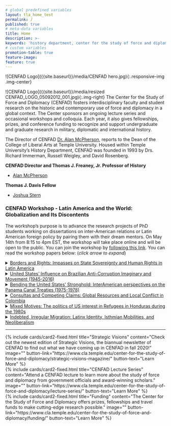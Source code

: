 ```yaml
---
# global predefined variables
layout: tla_home_test
permalink: /
published: true
# meta-data variables
title: Home
description: >-
keywords: 'history department, center for the study of force and diplomacy'
# custom variables
promotion-table: true
feature-image: 
feature: true
---
```

![CENFAD Logo]({{site.baseurl}}/media/CENFAD hero.jpg){:.responsive-img .img-center}

![CENFAD Logo]({{site.baseurl}}/media/resized CENFAD_LOGO_05092012_001.jpg){:.img-right}
The Center for the Study of Force and Diplomacy (CENFAD) fosters interdisciplinary faculty and student research on the historic and contemporary use of force and diplomacy in a global context. The Center sponsors an ongoing lecture series and occasional workshops and colloquia. Each year, it also gives fellowships, prizes, and conference funding to recognize and support undergraduate and graduate research in military, diplomatic and international history.

The Director of CENFAD [Dr. Alan McPherson](https://liberalarts.temple.edu/academics/faculty/mcpherson-alan), reports to the Dean of the College of Liberal Arts at Temple University. Housed within Temple University’s History Department, CENFAD was founded in 1993 by Drs. Richard Immerman, Russell Weigley, and David Rosenberg.

**CENFAD Director and Thomas J. Freaney, Jr. Professor of History**<br>
- [Alan McPherson](https://liberalarts.temple.edu/academics/faculty/mcpherson-alan)

**Thomas J. Davis Fellow**
- [Joshua Stern](mailto:tuj64084@temple.edu)

### CENFAD Workshop - Latin America and the World: Globalization and Its Discontents
The workshop’s purpose is to advance the research projects of PhD students working on dissertations on inter-American relations or Latin American foreign policy by pairing them with their dream mentors. On May 14th from 8:15 to 4pm EST, the workshop will take place online and will be open to the public. You can join the workshop by [following this link](https://temple.zoom.us/j/94935624119). You can read the workshop papers below:
(_*click arrow to expand*_)

<details>
  <summary><a href="https://drive.google.com/file/d/14vjV2mi_HgPYFP2-laMk5fbB-eUJaLOH/view" title="Borders and Rights: Impasses on State Sovereignty and Human Rights in Latin America">Borders and Rights: Impasses on State Sovereignty and Human Rights in Latin America</a>
</summary>
 <ul>
 <li><p>Author: Alexandre Quieroz, PhD student of Social History at the University of São Paulo</p></li> 
 <li><p>Mentor: Dr. Petra Goedde, Professor of History at Temple University</p></li>
</ul>
</details>

<details>
  <summary><a href="https://drive.google.com/file/d/1v9rrnjI8OmWnhtEJh2QIfVPmGxs8j70m/view" title="United States’ Influence on Brazilian Anti-Corruption Imaginary and Movement (1945-2016)">United States’ Influence on Brazilian Anti-Corruption Imaginary and Movement (1945-2016)</a>
</summary>
 <ul>
 <li><p>Fernando Miramontes, PhD student of History at PUC-São Paulo</p></li> 
 <li><p> Mentor: Dr. Robert Karl, Associate Professor of Arts and Humanities at Minerva Schools and Temple University</p></li>
</ul>
</details>

<details>
  <summary><a href="https://drive.google.com/file/d/1xo17HmWwhzhaWAT9oDWhpXq-Ss4PFJC8/view" title="Bending the United States’ Stronghold: InterAmerican perspectives on the Panama Canal Treaties (1975-1978)">Bending the United States’ Stronghold: InterAmerican perspectives on the Panama Canal Treaties (1975-1978)</a>
</summary>
 <ul>
 <li><p>Author: Maxime Minne, PhD student of History at George Washington University</p></li> 
 <li><p> Mentor: Dr. Mark Lawrence, Associate Professor of History and Director of the LBJ Library at UT-Austin</p></li>
</ul>
</details>

<details>
  <summary><a href="https://drive.google.com/file/d/1wG92BQxH4Ibullnjs7z3Wx2jVcmgI0p7/view?usp=sharing" title="Consultas and Competing Claims: Global Resources and Local Conflict in Colombia">Consultas and Competing Claims: Global Resources and Local Conflict in Colombia</a>
</summary>
 <ul>
 <li><p>Author: Jamie L. Shenk, PhD student of Sociology at Oxford University</p></li> 
 <li><p> Mentor: Dr. Alisha Holland, Associate Professor in the Government Department at Harvard University</p></li>
</ul>
</details>

<details>
  <summary><a href="https://drive.google.com/file/d/1IpGXOJF1LzHSJm4DkghVMVlp6Xkyl2SR/view" title="Mixed Motives: The politics of US interest in Refugees in Honduras during the 1980s">Mixed Motives: The politics of US interest in Refugees in Honduras during the 1980s</a>
</summary>
 <ul>
 <li><p>Author: Fionntan O’Hara, PhD student of History at the London School of Economics</p></li> 
 <li><p> Mentor: Dr. Jussi Hanhimaki, Professor of International History at the Graduate Institute of International and Development Studies, Geneva</p></li>
</ul>
</details>

<details>
  <summary><a href="https://drive.google.com/file/d/138WUrJYlXo47hc-1DEAjN4hJ50g8QcgH/view" title="Indebted, Irregular Migration: Latinx Identity, Isthmian Mobilities, and Neoliberalism">Indebted, Irregular Migration: Latinx Identity, Isthmian Mobilities, and Neoliberalism</a>
</summary>
 <ul>
 <li><p>Author: John Kennedy, PhD student of Romance Studies at Cornell University</p></li> 
 <li><p> Mentor: Dr. Hillel Soifer, Associate Professor of Political Science at Temple University</p></li>
</ul>
</details>

___

<div class="row row-wide">
  <div class="col m12 l4">{% include cards/card2-fixed.html
    title="Strategic Visions"
    content="Check out the newest edition of Strategic Visions, the biannual newsletter of CENFAD to find out what we have coming up in CENFAD in fall 2020!"
    image=""
    button-link="https://www.cla.temple.edu/center-for-the-study-of-force-and-diplomacy/strategic-visions-magazine/"
    button-text="Learn More" %}
  </div>
  <div class="row row-wide">
    <div class="col m12 l4">{% include cards/card2-fixed.html
      title="CENFAD Lecture Series"
      content="Attend a CENFAD lecture to learn more about the study of force and diplomacy from government officials and award-winning scholars."
      image=""
      button-link="https://www.cla.temple.edu/center-for-the-study-of-force-and-diplomacy/lecture-series/"
      button-text="Learn More" %}
    </div>
    <div class="row row-wide">
      <div class="col m12 l4">{% include cards/card2-fixed.html
        title="Funding"
        content="The Center for the Study of Force and Diplomacy offers prizes, fellowships and travel funds to make cutting-edge research possible."
        image=""
        button-link="https://www.cla.temple.edu/center-for-the-study-of-force-and-diplomacy/funding/"
        button-text="Learn More" %}
      </div>
</div>
